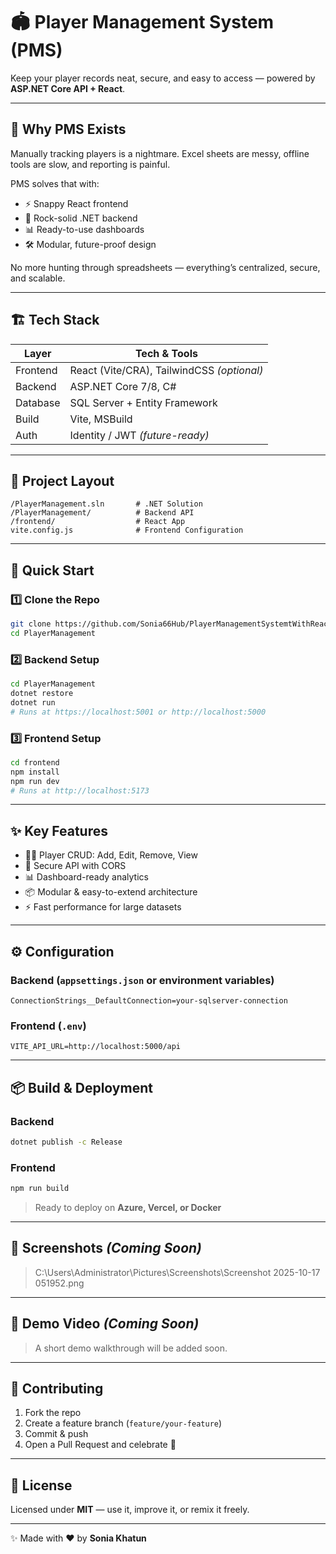 # 🏟️ Player Management System (PMS)

Keep your player records neat, secure, and easy to access — powered by **ASP.NET Core API + React**.

---

## 🌟 Why PMS Exists

Manually tracking players is a nightmare. Excel sheets are messy, offline tools are slow, and reporting is painful.

PMS solves that with:

- ⚡ Snappy React frontend
- 🔐 Rock-solid .NET backend
- 📊 Ready-to-use dashboards
- 🛠️ Modular, future-proof design

No more hunting through spreadsheets — everything’s centralized, secure, and scalable.

---

## 🏗️ Tech Stack

| Layer      | Tech & Tools |
|------------|--------------|
| Frontend   | React (Vite/CRA), TailwindCSS *(optional)* |
| Backend    | ASP.NET Core 7/8, C# |
| Database   | SQL Server + Entity Framework |
| Build      | Vite, MSBuild |
| Auth       | Identity / JWT *(future-ready)* |

---

## 📂 Project Layout

```
/PlayerManagement.sln       # .NET Solution
/PlayerManagement/          # Backend API
/frontend/                  # React App
vite.config.js              # Frontend Configuration
```

---

## 🚀 Quick Start

### 1️⃣ Clone the Repo

```bash
git clone https://github.com/Sonia66Hub/PlayerManagementSystemtWithReact
cd PlayerManagement
```

### 2️⃣ Backend Setup

```bash
cd PlayerManagement
dotnet restore
dotnet run
# Runs at https://localhost:5001 or http://localhost:5000
```

### 3️⃣ Frontend Setup

```bash
cd frontend
npm install
npm run dev
# Runs at http://localhost:5173
```

---

## ✨ Key Features

- 🧑‍💼 Player CRUD: Add, Edit, Remove, View
- 🔐 Secure API with CORS
- 📊 Dashboard-ready analytics
- 📦 Modular & easy-to-extend architecture
- ⚡ Fast performance for large datasets

---

## ⚙️ Configuration

### Backend (`appsettings.json` or environment variables)

```
ConnectionStrings__DefaultConnection=your-sqlserver-connection
```

### Frontend (`.env`)

```
VITE_API_URL=http://localhost:5000/api
```

---

## 📦 Build & Deployment

### Backend

```bash
dotnet publish -c Release
```

### Frontend

```bash
npm run build
```

> Ready to deploy on **Azure, Vercel, or Docker**

---

## 📸 Screenshots *(Coming Soon)*

> C:\Users\Administrator\Pictures\Screenshots\Screenshot 2025-10-17 051952.png

---

## 🎥 Demo Video *(Coming Soon)*

> A short demo walkthrough will be added soon.

---

## 🤝 Contributing

1. Fork the repo  
2. Create a feature branch (`feature/your-feature`)  
3. Commit & push  
4. Open a Pull Request and celebrate 🎉

---

## 📜 License

Licensed under **MIT** — use it, improve it, or remix it freely.

---

✨ Made with ❤️ by **Sonia Khatun**
